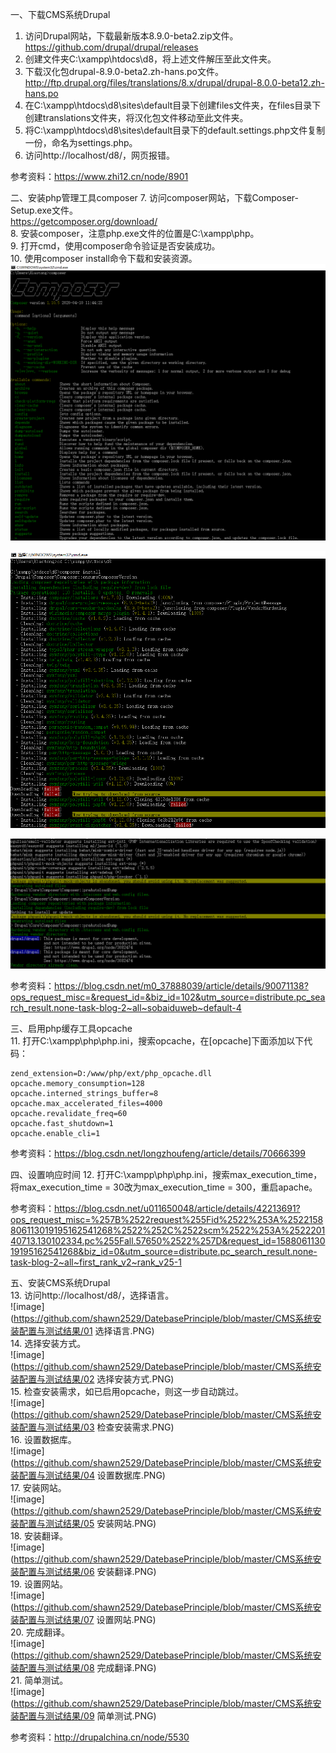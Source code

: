 一、下载CMS系统Drupal  
1. 访问Drupal网站，下载最新版本8.9.0-beta2.zip文件。  
https://github.com/drupal/drupal/releases  
2. 创建文件夹C:\xampp\htdocs\d8，将上述文件解压至此文件夹。
3. 下载汉化包drupal-8.9.0-beta2.zh-hans.po文件。  
http://ftp.drupal.org/files/translations/8.x/drupal/drupal-8.0.0-beta12.zh-hans.po  
4. 在C:\xampp\htdocs\d8\sites\default目录下创建files文件夹，在files目录下创建translations文件夹，将汉化包文件移动至此文件夹。  
5. 将C:\xampp\htdocs\d8\sites\default目录下的default.settings.php文件复制一份，命名为settings.php。  
6. 访问http://localhost/d8/，网页报错。  

参考资料：https://www.zhi12.cn/node/8901

二、安装php管理工具composer
7. 访问composer网站，下载Composer-Setup.exe文件。  
https://getcomposer.org/download/  
8. 安装composer，注意php.exe文件的位置是C:\xampp\php。  
9. 打开cmd，使用composer命令验证是否安装成功。  
10. 使用composer install命令下载和安装资源。  
![image](https://github.com/shawn2529/DatebasePrinciple/blob/master/CMS系统安装配置与测试结果/composer1.PNG)  

![image](https://github.com/shawn2529/DatebasePrinciple/blob/master/CMS系统安装配置与测试结果/composer2.PNG)  

![image](https://github.com/shawn2529/DatebasePrinciple/blob/master/CMS系统安装配置与测试结果/composer3.PNG)  

参考资料：https://blog.csdn.net/m0_37888039/article/details/90071138?ops_request_misc=&request_id=&biz_id=102&utm_source=distribute.pc_search_result.none-task-blog-2~all~sobaiduweb~default-4

三、启用php缓存工具opcache  
11. 打开C:\xampp\php\php.ini，搜索opcache，在[opcache]下面添加以下代码：  
```
zend_extension=D:/www/php/ext/php_opcache.dll
opcache.memory_consumption=128
opcache.interned_strings_buffer=8
opcache.max_accelerated_files=4000
opcache.revalidate_freq=60
opcache.fast_shutdown=1
opcache.enable_cli=1
```

参考资料：https://blog.csdn.net/longzhoufeng/article/details/70666399  

四、设置响应时间
12. 打开C:\xampp\php\php.ini，搜索max_execution_time，将max_execution_time = 30改为max_execution_time = 300，重启apache。

参考资料：https://blog.csdn.net/u011650048/article/details/42213691?ops_request_misc=%257B%2522request%255Fid%2522%253A%2522158806113019195162541268%2522%252C%2522scm%2522%253A%252220140713.130102334.pc%255Fall.57650%2522%257D&request_id=158806113019195162541268&biz_id=0&utm_source=distribute.pc_search_result.none-task-blog-2~all~first_rank_v2~rank_v25-1  

五、安装CMS系统Drupal  
13. 访问http://localhost/d8/，选择语言。  
![image](https://github.com/shawn2529/DatebasePrinciple/blob/master/CMS系统安装配置与测试结果/01 选择语言.PNG)   
14. 选择安装方式。  
![image](https://github.com/shawn2529/DatebasePrinciple/blob/master/CMS系统安装配置与测试结果/02 选择安装方式.PNG)  
15. 检查安装需求，如已启用opcache，则这一步自动跳过。  
![image](https://github.com/shawn2529/DatebasePrinciple/blob/master/CMS系统安装配置与测试结果/03 检查安装需求.PNG)    
16. 设置数据库。  
![image](https://github.com/shawn2529/DatebasePrinciple/blob/master/CMS系统安装配置与测试结果/04 设置数据库.PNG)  
17. 安装网站。  
![image](https://github.com/shawn2529/DatebasePrinciple/blob/master/CMS系统安装配置与测试结果/05 安装网站.PNG)  
18. 安装翻译。  
![image](https://github.com/shawn2529/DatebasePrinciple/blob/master/CMS系统安装配置与测试结果/06 安装翻译.PNG)   
19. 设置网站。  
![image](https://github.com/shawn2529/DatebasePrinciple/blob/master/CMS系统安装配置与测试结果/07 设置网站.PNG)  
20. 完成翻译。  
![image](https://github.com/shawn2529/DatebasePrinciple/blob/master/CMS系统安装配置与测试结果/08 完成翻译.PNG)  
21. 简单测试。  
![image](https://github.com/shawn2529/DatebasePrinciple/blob/master/CMS系统安装配置与测试结果/09 简单测试.PNG)  

参考资料：http://drupalchina.cn/node/5530
